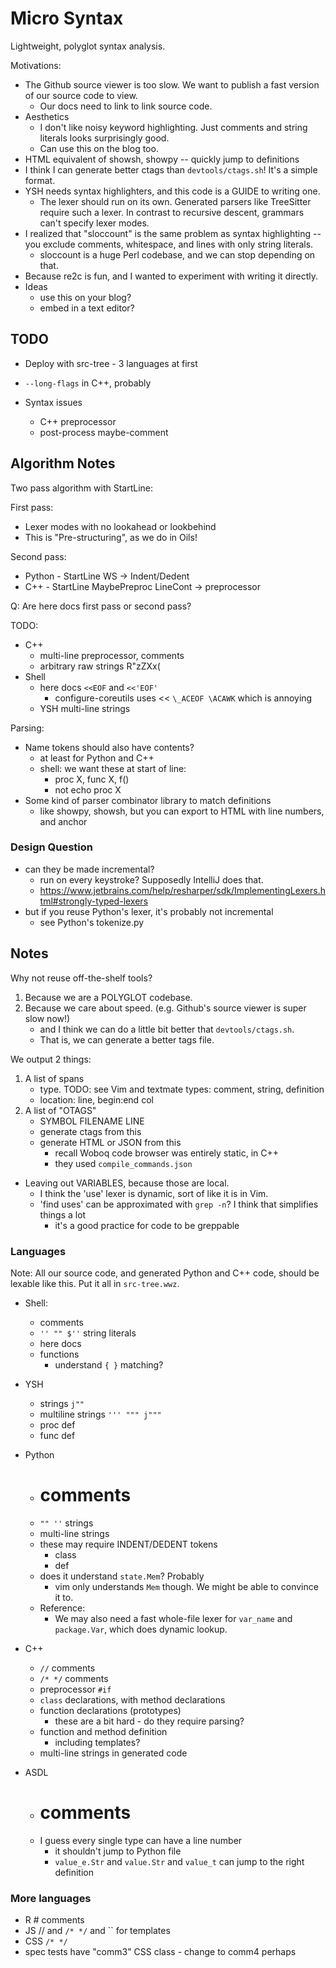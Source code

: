 Micro Syntax
============

Lightweight, polyglot syntax analysis.

Motivations:

- The Github source viewer is too slow.  We want to publish a fast version of
  our source code to view.
  - Our docs need to link to link source code.
- Aesthetics
  - I don't like noisy keyword highlighting.  Just comments and string
    literals looks surprisingly good.
  - Can use this on the blog too.
- HTML equivalent of showsh, showpy -- quickly jump to definitions
- I think I can generate better ctags than `devtools/ctags.sh`!  It's a simple
  format.
- YSH needs syntax highlighters, and this code is a GUIDE to writing one.
  - The lexer should run on its own.  Generated parsers like TreeSitter
    require such a lexer.  In contrast to recursive descent, grammars can't
    specify lexer modes.
- I realized that "sloccount" is the same problem as syntax highlighting --
  you exclude comments, whitespace, and lines with only string literals.
  - sloccount is a huge Perl codebase, and we can stop depending on that.
- Because re2c is fun, and I wanted to experiment with writing it directly.
- Ideas
  - use this on your blog?
  - embed in a text editor?

## TODO

- Deploy with src-tree - 3 languages at first

- `--long-flags` in C++, probably
- Syntax issues
  - C++ preprocessor
  - post-process maybe-comment

## Algorithm Notes

Two pass algorithm with StartLine:

First pass:

- Lexer modes with no lookahead or lookbehind
- This is "Pre-structuring", as we do in Oils!

Second pass:

- Python - StartLine WS -> Indent/Dedent
- C++ - StartLine MaybePreproc LineCont -> preprocessor

Q: Are here docs first pass or second pass?

TODO:

- C++
  - multi-line preprocessor, comments
  - arbitrary raw strings R"zZXx(
- Shell
  - here docs `<<EOF` and `<<'EOF'`
    - configure-coreutils uses << `\_ACEOF \ACAWK` which is annoying
  - YSH multi-line strings

Parsing:

- Name tokens should also have contents?
  - at least for Python and C++
  - shell: we want these at start of line:
    - proc X, func X, f()
    - not echo proc X
- Some kind of parser combinator library to match definitions
  - like showpy, showsh, but you can export to HTML with line numbers, and
    anchor

### Design Question

- can they be made incremental?
  - run on every keystroke?  Supposedly IntelliJ does that.
  - <https://www.jetbrains.com/help/resharper/sdk/ImplementingLexers.html#strongly-typed-lexers>
- but if you reuse Python's lexer, it's probably not incremental
  - see Python's tokenize.py

## Notes

Why not reuse off-the-shelf tools?

1. Because we are a POLYGLOT codebase.
1. Because we care about speed.  (e.g. Github's source viewer is super slow
   now!)
   - and I think we can do a little bit better that `devtools/ctags.sh`.
   - That is, we can generate a better tags file.

We output 2 things:

1. A list of spans
   - type. TODO: see Vim and textmate types: comment, string, definition
   - location: line, begin:end col
2. A list of "OTAGS"
   - SYMBOL FILENAME LINE
   - generate ctags from this
   - generate HTML or JSON from this
     - recall Woboq code browser was entirely static, in C++
     - they used `compile_commands.json`

- Leaving out VARIABLES, because those are local.
  - I think the 'use' lexer is dynamic, sort of like it is in Vim.
  - 'find uses' can be approximated with `grep -n`?  I think that simplifies
    things a lot
    - it's a good practice for code to be greppable

### Languages

Note: All our source code, and generated Python and C++ code, should be lexable
like this.  Put it all in `src-tree.wwz`.

- Shell:
  - comments
  - `'' "" $''` string literals
  - here docs
  - functions
    - understand `{ }` matching?

- YSH
  - strings `j""`
  - multiline strings `''' """ j"""`
  - proc def
  - func def

- Python
  - # comments
  - `"" ''` strings
  - multi-line strings
  - these may require INDENT/DEDENT tokens
    - class
    - def
  - does it understand `state.Mem`?  Probably
    - vim only understands `Mem` though.  We might be able to convince it to.
  - Reference:
    - We may also need a fast whole-file lexer for `var_name` and `package.Var`,
      which does dynamic lookup.
   

- C++
  - `//` comments
  - `/* */` comments
  - preprocessor `#if`
  - `class` declarations, with method declarations
  - function declarations (prototypes)
    - these are a bit hard - do they require parsing?
  - function and method definition
    - including templates?
  - multi-line strings in generated code

- ASDL
  - # comments
  - I guess every single type can have a line number
    - it shouldn't jump to Python file
    - `value_e.Str` and `value.Str` and `value_t` can jump to the right
      definition

### More languages

- R   # comments
- JS  // and `/* */` and `` for templates
- CSS `/* */`
- spec tests have "comm3" CSS class - change to comm4 perhaps
